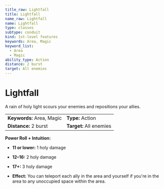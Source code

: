 ```yaml
---
title_raw: Lightfall
title: Lightfall
name_raw: Lightfall
name: Lightfall
type: classes
subtype: conduit
kind: 1st-level features
keywords: Area, Magic
keyword_list:
  - Area
  - Magic
ability_type: Action
distance: 2 burst
target: All enemies
---
```


# Lightfall

A rain of holy light scours your enemies and repositions your allies.

|                           |                         |
| :------------------------ | :---------------------- |
| **Keywords:** Area, Magic | **Type:** Action        |
| **Distance:** 2 burst     | **Target:** All enemies |

**Power Roll + Intuition:**

- **11 or lower:** 1 holy damage

- **12–16:** 2 holy damage

- **17+:** 3 holy damage

- **Effect:** You can teleport each ally in the area and yourself if you're in the area to any unoccupied space within the area.
